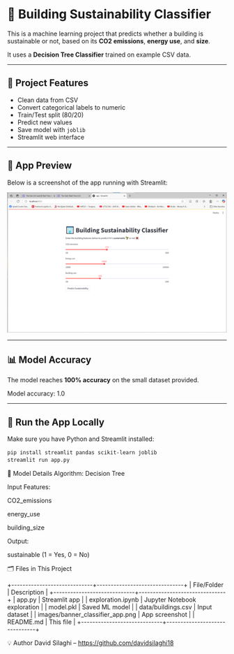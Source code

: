 # 🏢 Building Sustainability Classifier

This is a machine learning project that predicts whether a building is sustainable or not, based on its **CO2 emissions**, **energy use**, and **size**.

It uses a **Decision Tree Classifier** trained on example CSV data.

---

## 🎯 Project Features

- Clean data from CSV
- Convert categorical labels to numeric
- Train/Test split (80/20)
- Predict new values
- Save model with `joblib`
- Streamlit web interface

---

## 📸 App Preview

Below is a screenshot of the app running with Streamlit:

![App Demo](images/banner_classifier_app.png)

---

## 📊 Model Accuracy

The model reaches **100% accuracy** on the small dataset provided.

Model accuracy: 1.0


---

## 🚀 Run the App Locally

Make sure you have Python and Streamlit installed:

```bash
pip install streamlit pandas scikit-learn joblib
streamlit run app.py
```

🧠 Model Details
Algorithm: Decision Tree

Input Features:

CO2_emissions

energy_use

building_size

Output:

sustainable (1 = Yes, 0 = No)

🗂 Files in This Project

+-----------------------------+-------------------------------+
| File/Folder                 | Description                   |
+-----------------------------+-------------------------------+
| app.py                     | Streamlit app                 |
| exploration.ipynb          | Jupyter Notebook exploration  |
| model.pkl                  | Saved ML model                |
| data/buildings.csv         | Input dataset                 |
| images/banner_classifier_app.png | App screenshot           |
| README.md                  | This file                     |
+-----------------------------+-------------------------------+


💡 Author
David Silaghi – https://github.com/davidsilaghi18

